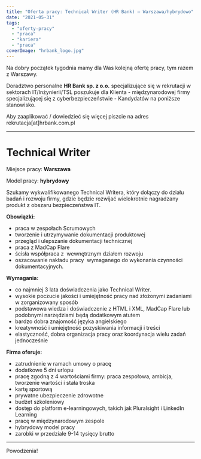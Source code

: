```yaml
---
title: "Oferta pracy: Technical Writer (HR Bank) – Warszawa/hybrydowo"
date: "2021-05-31"
tags:
  - "oferty-pracy"
  - "praca"
  - "kariera"
  - "praca"
coverImage: "hrbank_logo.jpg"
---
```


Na dobry początek tygodnia mamy dla Was kolejną ofertę pracy, tym razem z
Warszawy.

Doradztwo personalne **HR Bank sp. z o.o.** specjalizujące się w rekrutacji w
sektorach IT/Inżynierii/TSL poszukuje dla Klienta - międzynarodowej firmy
specjalizującej się z cyberbezpieczeństwie - Kandydatów na poniższe stanowisko.

Aby zaaplikować / dowiedzieć się więcej piszcie na adres
rekrutacja\[at\]hrbank.com.pl

---

# **Technical Writer**

Miejsce pracy: **Warszawa**

Model pracy: **hybrydowy**

Szukamy wykwalifikowanego Technical Writera, który dołączy do działu badań i
rozwoju firmy, gdzie będzie rozwijać wielokrotnie nagradzany produkt z obszaru
bezpieczeństwa IT.

**Obowiązki:**

- praca w zespołach Scrumowych
- tworzenie i utrzymywanie dokumentacji produktowej
- przegląd i ulepszanie dokumentacji technicznej
- praca z MadCap Flare
- ścisła współpraca z  wewnętrznym działem rozwoju
- oszacowanie nakładu pracy  wymaganego do wykonania czynności dokumentacyjnych.

**Wymagania:**

- co najmniej 3 lata doświadczenia jako Technical Writer.
- wysokie poczucie jakości i umiejętność pracy nad złożonymi zadaniami w
  zorganizowany sposób
- podstawowa wiedza i doświadczenie z HTML i XML, MadCap Flare lub podobnymi
  narzędziami będą dodatkowym atutem
- bardzo dobra znajomość języka angielskiego
- kreatywność i umiejętność pozyskiwania informacji i treści
- elastyczność, dobra organizacja pracy oraz koordynacja wielu zadań
  jednocześnie

**Firma oferuje:**

- zatrudnienie w ramach umowy o pracę
- dodatkowe 5 dni urlopu
- pracę zgodną z 4 wartościami firmy: praca zespołowa, ambicja, tworzenie
  wartości i stała troska
- kartę sportową
- prywatne ubezpieczenie zdrowotne
- budżet szkoleniowy
- dostęp do platform e-learningowych, takich jak Pluralsight i LinkedIn Learning
- pracę w międzynarodowym zespole
- hybrydowy model pracy
- zarobki w przedziale 9-14 tysięcy brutto

---

Powodzenia!

